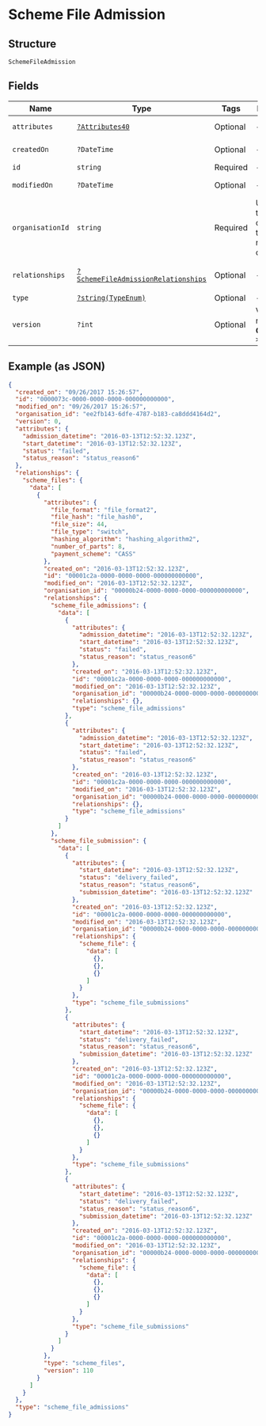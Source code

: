 
# Scheme File Admission

## Structure

`SchemeFileAdmission`

## Fields

| Name | Type | Tags | Description | Getter | Setter |
|  --- | --- | --- | --- | --- | --- |
| `attributes` | [`?Attributes40`](../../doc/models/attributes-40.md) | Optional | - | getAttributes(): ?Attributes40 | setAttributes(?Attributes40 attributes): void |
| `createdOn` | `?DateTime` | Optional | - | getCreatedOn(): ?\DateTime | setCreatedOn(?\DateTime createdOn): void |
| `id` | `string` | Required | - | getId(): string | setId(string id): void |
| `modifiedOn` | `?DateTime` | Optional | - | getModifiedOn(): ?\DateTime | setModifiedOn(?\DateTime modifiedOn): void |
| `organisationId` | `string` | Required | Unique ID of the organisation this resource is created by | getOrganisationId(): string | setOrganisationId(string organisationId): void |
| `relationships` | [`?SchemeFileAdmissionRelationships`](../../doc/models/scheme-file-admission-relationships.md) | Optional | - | getRelationships(): ?SchemeFileAdmissionRelationships | setRelationships(?SchemeFileAdmissionRelationships relationships): void |
| `type` | [`?string(TypeEnum)`](../../doc/models/type-enum.md) | Optional | - | getType(): ?string | setType(?string type): void |
| `version` | `?int` | Optional | Version number<br>**Constraints**: `>= 0` | getVersion(): ?int | setVersion(?int version): void |

## Example (as JSON)

```json
{
  "created_on": "09/26/2017 15:26:57",
  "id": "0000073c-0000-0000-0000-000000000000",
  "modified_on": "09/26/2017 15:26:57",
  "organisation_id": "ee2fb143-6dfe-4787-b183-ca8ddd4164d2",
  "version": 0,
  "attributes": {
    "admission_datetime": "2016-03-13T12:52:32.123Z",
    "start_datetime": "2016-03-13T12:52:32.123Z",
    "status": "failed",
    "status_reason": "status_reason6"
  },
  "relationships": {
    "scheme_files": {
      "data": [
        {
          "attributes": {
            "file_format": "file_format2",
            "file_hash": "file_hash0",
            "file_size": 44,
            "file_type": "switch",
            "hashing_algorithm": "hashing_algorithm2",
            "number_of_parts": 8,
            "payment_scheme": "CASS"
          },
          "created_on": "2016-03-13T12:52:32.123Z",
          "id": "00001c2a-0000-0000-0000-000000000000",
          "modified_on": "2016-03-13T12:52:32.123Z",
          "organisation_id": "00000b24-0000-0000-0000-000000000000",
          "relationships": {
            "scheme_file_admissions": {
              "data": [
                {
                  "attributes": {
                    "admission_datetime": "2016-03-13T12:52:32.123Z",
                    "start_datetime": "2016-03-13T12:52:32.123Z",
                    "status": "failed",
                    "status_reason": "status_reason6"
                  },
                  "created_on": "2016-03-13T12:52:32.123Z",
                  "id": "00001c2a-0000-0000-0000-000000000000",
                  "modified_on": "2016-03-13T12:52:32.123Z",
                  "organisation_id": "00000b24-0000-0000-0000-000000000000",
                  "relationships": {},
                  "type": "scheme_file_admissions"
                },
                {
                  "attributes": {
                    "admission_datetime": "2016-03-13T12:52:32.123Z",
                    "start_datetime": "2016-03-13T12:52:32.123Z",
                    "status": "failed",
                    "status_reason": "status_reason6"
                  },
                  "created_on": "2016-03-13T12:52:32.123Z",
                  "id": "00001c2a-0000-0000-0000-000000000000",
                  "modified_on": "2016-03-13T12:52:32.123Z",
                  "organisation_id": "00000b24-0000-0000-0000-000000000000",
                  "relationships": {},
                  "type": "scheme_file_admissions"
                }
              ]
            },
            "scheme_file_submission": {
              "data": [
                {
                  "attributes": {
                    "start_datetime": "2016-03-13T12:52:32.123Z",
                    "status": "delivery_failed",
                    "status_reason": "status_reason6",
                    "submission_datetime": "2016-03-13T12:52:32.123Z"
                  },
                  "created_on": "2016-03-13T12:52:32.123Z",
                  "id": "00001c2a-0000-0000-0000-000000000000",
                  "modified_on": "2016-03-13T12:52:32.123Z",
                  "organisation_id": "00000b24-0000-0000-0000-000000000000",
                  "relationships": {
                    "scheme_file": {
                      "data": [
                        {},
                        {},
                        {}
                      ]
                    }
                  },
                  "type": "scheme_file_submissions"
                },
                {
                  "attributes": {
                    "start_datetime": "2016-03-13T12:52:32.123Z",
                    "status": "delivery_failed",
                    "status_reason": "status_reason6",
                    "submission_datetime": "2016-03-13T12:52:32.123Z"
                  },
                  "created_on": "2016-03-13T12:52:32.123Z",
                  "id": "00001c2a-0000-0000-0000-000000000000",
                  "modified_on": "2016-03-13T12:52:32.123Z",
                  "organisation_id": "00000b24-0000-0000-0000-000000000000",
                  "relationships": {
                    "scheme_file": {
                      "data": [
                        {},
                        {},
                        {}
                      ]
                    }
                  },
                  "type": "scheme_file_submissions"
                },
                {
                  "attributes": {
                    "start_datetime": "2016-03-13T12:52:32.123Z",
                    "status": "delivery_failed",
                    "status_reason": "status_reason6",
                    "submission_datetime": "2016-03-13T12:52:32.123Z"
                  },
                  "created_on": "2016-03-13T12:52:32.123Z",
                  "id": "00001c2a-0000-0000-0000-000000000000",
                  "modified_on": "2016-03-13T12:52:32.123Z",
                  "organisation_id": "00000b24-0000-0000-0000-000000000000",
                  "relationships": {
                    "scheme_file": {
                      "data": [
                        {},
                        {},
                        {}
                      ]
                    }
                  },
                  "type": "scheme_file_submissions"
                }
              ]
            }
          },
          "type": "scheme_files",
          "version": 110
        }
      ]
    }
  },
  "type": "scheme_file_admissions"
}
```


